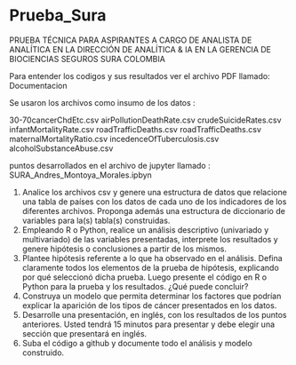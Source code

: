 # Prueba_Sura
PRUEBA TÉCNICA PARA ASPIRANTES A CARGO DE ANALISTA DE ANALÍTICA EN LA DIRECCIÓN DE ANALÍTICA &amp; IA EN LA GERENCIA DE BIOCIENCIAS SEGUROS SURA COLOMBIA

Para entender los codigos y sus resultados ver el archivo PDF llamado: Documentacion

Se usaron los archivos como insumo de los datos :

30-70cancerChdEtc.csv
airPollutionDeathRate.csv
crudeSuicideRates.csv
infantMortalityRate.csv
roadTrafficDeaths.csv
roadTrafficDeaths.csv
maternalMortalityRatio.csv
incedenceOfTuberculosis.csv
alcoholSubstanceAbuse.csv

puntos desarrollados en el archivo de jupyter llamado : SURA_Andres_Montoya_Morales.ipbyn

1. Analice los archivos csv y genere una estructura de datos que relacione una tabla de países con los datos de cada uno de los indicadores de los diferentes archivos. Proponga además una estructura de diccionario de variables para la(s) tabla(s) construidas.
2. Empleando R o Python, realice un análisis descriptivo (univariado y multivariado) de las variables presentadas, interprete los resultados y genere hipótesis o conclusiones a partir de los mismos.
3. Plantee hipótesis referente a lo que ha observado en el análisis. Defina claramente todos los elementos de la prueba de hipótesis, explicando por qué seleccionó dicha prueba. Luego presente el código en R o Python para la prueba y los resultados. ¿Qué puede concluir?
4. Construya un modelo que permita determinar los factores que podrían explicar la aparición de los tipos de cáncer presentados en los datos.
5. Desarrolle una presentación, en inglés, con los resultados de los puntos anteriores. Usted tendrá 15 minutos para presentar y debe elegir una sección que presentará en inglés.
6. Suba el código a github y documente todo el análisis y modelo construido.


